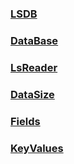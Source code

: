 ### [LSDB](/Docs/Class/LSDB.md)   
### [DataBase](/Docs/Class/DataBase.md)   
### [LsReader](/Docs/Class/LsReader.md)   
### [DataSize](/Docs/Class/DataSize.md)   
### [Fields](/Docs/Class/Fields.md)   
### [KeyValues](/Docs/Class/KeyValues.md)   
